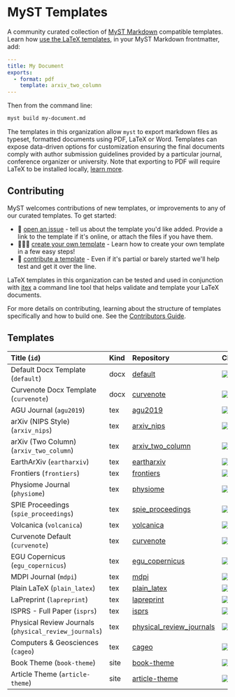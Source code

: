 # MyST Templates

A community curated collection of [MyST Markdown](https://mystmd.org) compatible templates. Learn how [use the LaTeX templates](https://mystmd.org/guide/creating-pdf-documents), in your MyST Markdown frontmatter, add:

```yaml
---
title: My Document
exports:
  - format: pdf
    template: arxiv_two_column
---
```

Then from the command line:

```bash
myst build my-document.md
```

The templates in this organization allow `myst` to export markdown files as typeset, formatted documents using PDF, LaTeX or Word. Templates can expose data-driven options for customization ensuring the final documents comply with author submission guidelines provided by a particular journal, conference organizer or university. Note that exporting to PDF will require LaTeX to be installed locally, [learn more](https://mystmd.org/guide/quickstart-myst-documents).

## Contributing

MyST welcomes contributions of new templates, or improvements to any of our curated templates. To get started:

- 📝 [open an issue](https://github.com/myst-templates/templates/issues) - tell us about the template you'd like added. Provide a link to the template if it's online, or attach the files if you have them.
- 🏋🏽‍♀️ [create your own template](https://mystmd.org/jtex/create-a-latex-template) - Learn how to create your own template in a few easy steps!
- 🤝 [contribute a template](https://mystmd.org/jtex/contribute-a-template) - Even if it's partial or barely started we'll help test and get it over the line.

LaTeX templates in this organization can be tested and used in conjunction with [jtex](https://mystmd.org/jtex) a command line tool that helps validate and template your LaTeX documents.

For more details on contributing, learning about the structure of templates specifically and how to build one. See the [Contributors Guide](https://mystmd.org/jtex/contribute-a-template).

## Templates

| Title (`id`)                                          | Kind | Repository                                                                                       | CI                                                                                                                                                                                                                |
| :---------------------------------------------------- | :--- | :----------------------------------------------------------------------------------------------- | :---------------------------------------------------------------------------------------------------------------------------------------------------------------------------------------------------------------- |
| Default Docx Template (`default`)                     | docx | [default](https://github.com/myst-templates/docx_default)                                        | [![](https://github.com/myst-templates/docx_default/actions/workflows/jtex.yml/badge.svg)](https://github.com/myst-templates/docx_default/actions/workflows/jtex.yml)                                             |
| Curvenote Docx Template (`curvenote`)                 | docx | [curvenote](https://github.com/myst-templates/curvenote_docx)                                    | [![](https://github.com/myst-templates/curvenote_docx/actions/workflows/jtex.yml/badge.svg)](https://github.com/myst-templates/curvenote_docx/actions/workflows/jtex.yml)                                         |
| AGU Journal (`agu2019`)                               | tex  | [agu2019](https://github.com/myst-templates/agu2019)                                             | [![](https://github.com/myst-templates/agu2019/actions/workflows/jtex.yml/badge.svg)](https://github.com/myst-templates/agu2019/actions/workflows/jtex.yml)                                                       |
| arXiv (NIPS Style) (`arxiv_nips`)                     | tex  | [arxiv_nips](https://github.com/myst-templates/arxiv_nips)                                       | [![](https://github.com/myst-templates/arxiv_nips/actions/workflows/jtex.yml/badge.svg)](https://github.com/myst-templates/arxiv_nips/actions/workflows/jtex.yml)                                                 |
| arXiv (Two Column) (`arxiv_two_column`)               | tex  | [arxiv_two_column](https://github.com/myst-templates/arxiv_two_column)                           | [![](https://github.com/myst-templates/arxiv_two_column/actions/workflows/jtex.yml/badge.svg)](https://github.com/myst-templates/arxiv_two_column/actions/workflows/jtex.yml)                                     |
| EarthArXiv (`eartharxiv`)                             | tex  | [eartharxiv](https://github.com/myst-templates/eartharxiv)                                       | [![](https://github.com/myst-templates/eartharxiv/actions/workflows/jtex.yml/badge.svg)](https://github.com/myst-templates/eartharxiv/actions/workflows/jtex.yml)                                                 |
| Frontiers (`frontiers`)                               | tex  | [frontiers](https://github.com/myst-templates/frontiers)                                         | [![](https://github.com/myst-templates/frontiers/actions/workflows/jtex.yml/badge.svg)](https://github.com/myst-templates/frontiers/actions/workflows/jtex.yml)                                                   |
| Physiome Journal (`physiome`)                         | tex  | [physiome](https://github.com/myst-templates/physiome)                                           | [![](https://github.com/myst-templates/physiome/actions/workflows/jtex.yml/badge.svg)](https://github.com/myst-templates/physiome/actions/workflows/jtex.yml)                                                     |
| SPIE Proceedings (`spie_proceedings`)                 | tex  | [spie_proceedings](https://github.com/myst-templates/spie_proceedings)                           | [![](https://github.com/myst-templates/spie_proceedings/actions/workflows/jtex.yml/badge.svg)](https://github.com/myst-templates/spie_proceedings/actions/workflows/jtex.yml)                                     |
| Volcanica (`volcanica`)                               | tex  | [volcanica](https://github.com/myst-templates/volcanica)                                         | [![](https://github.com/myst-templates/volcanica/actions/workflows/jtex.yml/badge.svg)](https://github.com/myst-templates/volcanica/actions/workflows/jtex.yml)                                                   |
| Curvenote Default (`curvenote`)                       | tex  | [curvenote](https://github.com/myst-templates/curvenote)                                         | [![](https://github.com/myst-templates/curvenote/actions/workflows/jtex.yml/badge.svg)](https://github.com/myst-templates/curvenote/actions/workflows/jtex.yml)                                                   |
| EGU Copernicus (`egu_copernicus`)                     | tex  | [egu_copernicus](https://github.com/myst-templates/egu_copernicus)                               | [![](https://github.com/myst-templates/egu_copernicus/actions/workflows/jtex.yml/badge.svg)](https://github.com/myst-templates/egu_copernicus/actions/workflows/jtex.yml)                                         |
| MDPI Journal (`mdpi`)                                 | tex  | [mdpi](https://github.com/myst-templates/mdpi)                                                   | [![](https://github.com/myst-templates/mdpi/actions/workflows/jtex.yml/badge.svg)](https://github.com/myst-templates/mdpi/actions/workflows/jtex.yml)                                                             |
| Plain LaTeX (`plain_latex`)                           | tex  | [plain_latex](https://github.com/myst-templates/plain_latex)                                     | [![](https://github.com/myst-templates/plain_latex/actions/workflows/jtex.yml/badge.svg)](https://github.com/myst-templates/plain_latex/actions/workflows/jtex.yml)                                               |
| LaPreprint (`lapreprint`)                             | tex  | [lapreprint](https://github.com/myst-templates/lapreprint)                                       | [![](https://github.com/myst-templates/lapreprint/actions/workflows/jtex.yml/badge.svg)](https://github.com/myst-templates/lapreprint/actions/workflows/jtex.yml)                                                 |
| ISPRS - Full Paper (`isprs`)                          | tex  | [isprs](https://github.com/myst-templates/isprs)                                                 | [![](https://github.com/myst-templates/isprs/actions/workflows/jtex.yml/badge.svg)](https://github.com/myst-templates/isprs/actions/workflows/jtex.yml)                                                           |
| Physical Review Journals (`physical_review_journals`) | tex  | [physical_review_journals](https://github.com/dressedfez/myst_template_physical_review_journals) | [![](https://github.com/dressedfez/myst_template_physical_review_journals/actions/workflows/jtex.yml/badge.svg)](https://github.com/dressedfez/myst_template_physical_review_journals/actions/workflows/jtex.yml) |
| Computers & Geosciences (`cageo`)                     | tex  | [cageo](https://github.com/myst-templates/cageo)                                                 | [![](https://github.com/myst-templates/cageo/actions/workflows/jtex.yml/badge.svg)](https://github.com/myst-templates/cageo/actions/workflows/jtex.yml)                                                           |
| Book Theme (`book-theme`)                             | site | [book-theme](https://github.com/myst-templates/book-theme)                                       | [![](https://github.com/myst-templates/book-theme/actions/workflows/jtex.yml/badge.svg)](https://github.com/myst-templates/book-theme/actions/workflows/jtex.yml)                                                 |
| Article Theme (`article-theme`)                       | site | [article-theme](https://github.com/myst-templates/article-theme)                                 | [![](https://github.com/myst-templates/article-theme/actions/workflows/jtex.yml/badge.svg)](https://github.com/myst-templates/article-theme/actions/workflows/jtex.yml)                                           |
